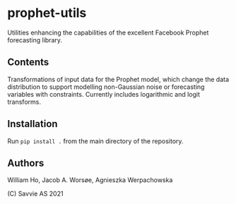 # prophet-utils
Utilities enhancing the capabilities of the excellent Facebook Prophet forecasting library.

## Contents
Transformations of input data for the Prophet model, which change the data distribution to support modelling non-Gaussian noise or forecasting variables with constraints. Currently includes logarithmic and logit transforms.

## Installation
Run `pip install .` from the main directory of the repository.

## Authors
William Ho, Jacob A. Worsøe, Agnieszka Werpachowska


(C) Savvie AS 2021
